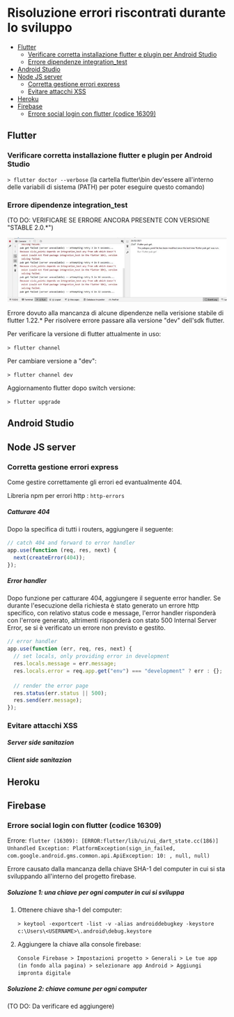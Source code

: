 # Risoluzione errori riscontrati durante lo sviluppo

<!-- @import "[TOC]" {cmd="toc" depthFrom=2 depthTo=4 orderedList=false} -->

<!-- code_chunk_output -->

- [Flutter](#flutter)
  - [Verificare corretta installazione flutter e plugin per Android Studio](#verificare-corretta-installazione-flutter-e-plugin-per-android-studio)
  - [Errore dipendenze integration_test](#errore-dipendenze-integration_test)
- [Android Studio](#android-studio)
- [Node JS server](#node-js-server)
  - [Corretta gestione errori express](#corretta-gestione-errori-express)
  - [Evitare attacchi XSS](#evitare-attacchi-xss)
- [Heroku](#heroku)
- [Firebase](#firebase)
  - [Errore social login con flutter (codice 16309)](#errore-social-login-con-flutter-codice-16309)

<!-- /code_chunk_output -->

## Flutter

### Verificare corretta installazione flutter e plugin per Android Studio

`> flutter doctor --verbose`
(la cartella flutter\bin dev'essere all'interno delle variabili di sistema (PATH) per poter eseguire questo comando)

### Errore dipendenze integration_test

(TO DO: VERIFICARE SE ERRORE ANCORA PRESENTE CON VERSIONE "STABLE 2.0.\*")

![integration_test Error](/images/ERROR_integration_test.jpg)

Errore dovuto alla mancanza di alcune dipendenze nella verisione stabile di flutter 1.22.\*
Per risolvere errore passare alla versione "dev" dell'sdk flutter.

Per verificare la versione di flutter attualmente in uso:

`> flutter channel`

Per cambiare versione a "dev":

`> flutter channel dev`

Aggiornamento flutter dopo switch versione:

`> flutter upgrade`

## Android Studio

## Node JS server

### Corretta gestione errori express

Come gestire correttamente gli errori ed evantualmente 404.

Libreria npm per errori http : `http-errors`

##### Catturare 404

Dopo la specifica di tutti i routers, aggiungere il seguente:

```javascript
// catch 404 and forward to error handler
app.use(function (req, res, next) {
  next(createError(404));
});
```

##### Error handler

Dopo funzione per catturare 404, aggiungere il seguente error handler.
Se durante l'esecuzione della richiesta è stato generato un errore http specifico, con relativo status code e message, l'error handler risponderà con l'errore generato,
altrimenti risponderà con stato 500 Internal Server Error, se si è verificato un errore non previsto e gestito.

```javascript
// error handler
app.use(function (err, req, res, next) {
  // set locals, only providing error in development
  res.locals.message = err.message;
  res.locals.error = req.app.get("env") === "development" ? err : {};

  // render the error page
  res.status(err.status || 500);
  res.send(err.message);
});
```

### Evitare attacchi XSS

##### Server side sanitazion

##### Client side sanitazion

## Heroku

## Firebase

### Errore social login con flutter (codice 16309)

Errore: `flutter (16309): [ERROR:flutter/lib/ui/ui_dart_state.cc(186)] Unhandled Exception: PlatformException(sign_in_failed, com.google.android.gms.common.api.ApiException: 10: , null, null)`

Errore causato dalla mancanza della chiave SHA-1 del computer in cui si sta sviluppando all'interno del progetto firebase.

##### Soluzione 1: una chiave per ogni computer in cui si sviluppa

1. Ottenere chiave sha-1 del computer:

   `> keytool -exportcert -list -v -alias androiddebugkey -keystore c:\Users\<USERNAME>\.android\debug.keystore`

2. Aggiungere la chiave alla console firebase:

   `Console Firebase > Impostazioni progetto > Generali > Le tue app (in fondo alla pagina) > selezionare app Android > Aggiungi impronta digitale`

##### Soluzione 2: chiave comune per ogni computer

(TO DO: Da verificare ed aggiungere)
